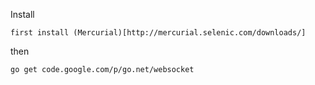 

Install 

    first install (Mercurial)[http://mercurial.selenic.com/downloads/]

then

    go get code.google.com/p/go.net/websocket